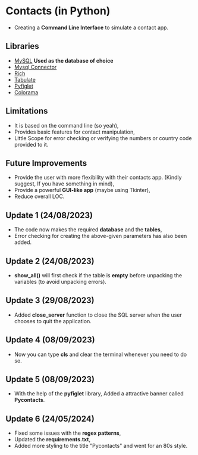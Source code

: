 # Contacts (in Python)
* Creating a **Command Line Interface** to simulate a contact app.


## Libraries
* [MySQL](https://www.mysql.com/) **Used as the database of choice**
* [Mysql Connector](https://pypi.org/project/mysql-connector-python/)
* [Rich](https://rich.readthedocs.io/en/stable/introduction.html)
* [Tabulate](https://pypi.org/project/tabulate/)
* [Pyfiglet ](https://pypi.org/project/pyfiglet/0.7/)
* [Colorama  ](https://pypi.org/project/colorama/)


## Limitations  
* It is based on the command line (so yeah),
* Provides basic features for contact manipulation,
* Little Scope for error checking or verifying the numbers or country code provided to it.



## Future Improvements
* Provide the user with more flexibility with their contacts app. (Kindly suggest, If you have something in mind),
* Provide a powerful **GUI-like app** (maybe using Tkinter),
* Reduce overall LOC.



## Update 1 (24/08/2023)
* The code now makes the required **database** and the **tables**,
* Error checking for creating the above-given parameters has also been added.



## Update 2 (24/08/2023)
* **show_all()** will first check if the table is **empty** before unpacking the variables (to avoid unpacking errors).


  
## Update 3 (29/08/2023)
* Added **close_server** function to close the SQL server when the user chooses to quit the application.



## Update 4 (08/09/2023)
* Now you can type **cls** and clear the terminal whenever you need to do so.




## Update 5 (08/09/2023)
* With the help of the **pyfiglet** library, Added a attractive banner called **Pycontacts**.



## Update 6 (24/05/2024) 
* Fixed some issues with the **regex patterns**,
* Updated the **requirements.txt**,
* Added more styling to the title "Pycontacts" and went for an 80s style. 
